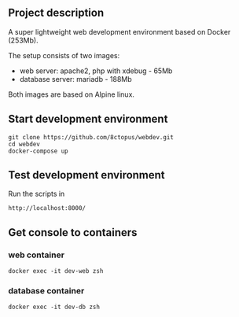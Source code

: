 ## Project description

A super lightweight web development environment based on Docker (253Mb).

The setup consists of two images:
- web server: apache2, php with xdebug - 65Mb
- database server: mariadb - 188Mb

Both images are based on Alpine linux.

## Start development environment

    git clone https://github.com/8ctopus/webdev.git
    cd webdev
    docker-compose up

## Test development environment

Run the scripts in

    http://localhost:8000/

## Get console to containers

### web container
    docker exec -it dev-web zsh

### database container
    docker exec -it dev-db zsh
